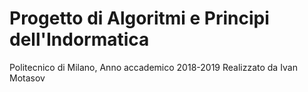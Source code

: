 # Progetto di Algoritmi e Principi dell'Indormatica
Politecnico di Milano, Anno accademico 2018-2019
Realizzato da Ivan Motasov
